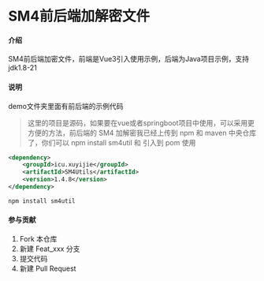 # SM4前后端加解密文件

#### 介绍
SM4前后端加密文件，前端是Vue3引入使用示例，后端为Java项目示例，支持jdk1.8-21

#### 说明
demo文件夹里面有前后端的示例代码



> 这里的项目是源码，如果要在vue或者springboot项目中使用，可以采用更方便的方法，前后端的 SM4 加解密我已经上传到 npm 和 maven 中央仓库了，你们可以 npm install sm4util 和 引入到 pom 使用

```xml
<dependency>
    <groupId>icu.xuyijie</groupId>
    <artifactId>SM4Utils</artifactId>
    <version>1.4.8</version>
</dependency>
```

```bash
npm install sm4util
```


#### 参与贡献

1.  Fork 本仓库
2.  新建 Feat_xxx 分支
3.  提交代码
4.  新建 Pull Request


